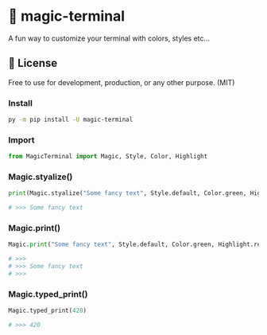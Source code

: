 # :art: magic-terminal
A fun way to customize your terminal with colors, styles etc...

## 📜 License
Free to use for development, production, or any other purpose. (MIT)

### Install
```bash
py -m pip install -U magic-terminal
```
### Import
```py
from MagicTerminal import Magic, Style, Color, Highlight
```

### Magic.styalize()
```py
print(Magic.styalize("Some fancy text", Style.default, Color.green, Highlight.red))

# >>> Some fancy text
```

### Magic.print()
```py
Magic.print("Some fancy text", Style.default, Color.green, Highlight.red, True, True)

# >>> 
# >>> Some fancy text
# >>> 
```

### Magic.typed_print()
```py
Magic.typed_print(420)

# >>> 420
```
